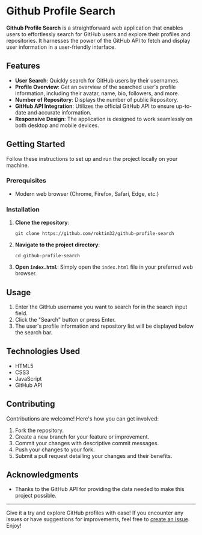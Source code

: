 # Github Profile Search

**Github Profile Search** is a straightforward web application that enables users to effortlessly search for GitHub users and explore their profiles and repositories. It harnesses the power of the GitHub API to fetch and display user information in a user-friendly interface.

## Features

- **User Search**: Quickly search for GitHub users by their usernames.
- **Profile Overview**: Get an overview of the searched user's profile information, including their avatar, name, bio, followers, and more.
- **Number of Repository**: Displays the number of public Repository.
- **GitHub API Integration**: Utilizes the official GitHub API to ensure up-to-date and accurate information.
- **Responsive Design**: The application is designed to work seamlessly on both desktop and mobile devices.

## Getting Started

Follow these instructions to set up and run the project locally on your machine.

### Prerequisites

- Modern web browser (Chrome, Firefox, Safari, Edge, etc.)

### Installation

1. **Clone the repository**:

   ```
   git clone https://github.com/roktim32/github-profile-search
   ```

2. **Navigate to the project directory**:

   ```
   cd github-profile-search
   ```

3. **Open `index.html`**: Simply open the `index.html` file in your preferred web browser.

## Usage

1. Enter the GitHub username you want to search for in the search input field.
2. Click the "Search" button or press Enter.
3. The user's profile information and repository list will be displayed below the search bar.

## Technologies Used

- HTML5
- CSS3
- JavaScript
- GitHub API

## Contributing

Contributions are welcome! Here's how you can get involved:

1. Fork the repository.
2. Create a new branch for your feature or improvement.
3. Commit your changes with descriptive commit messages.
4. Push your changes to your fork.
5. Submit a pull request detailing your changes and their benefits.

## Acknowledgments

- Thanks to the GitHub API for providing the data needed to make this project possible.

---

Give it a try and explore GitHub profiles with ease! If you encounter any issues or have suggestions for improvements, feel free to [create an issue](https://github.com/roktim32/github-profile-search/issues). Enjoy!
